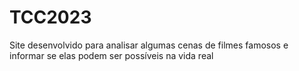 # TCC2023

Site desenvolvido para analisar algumas cenas de filmes famosos e informar se elas podem ser possíveis na vida real
